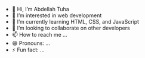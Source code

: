 - 👋 Hi, I’m Abdellah Tuha
- 👀 I’m interested in web development
- 🌱 I’m currently learning HTML, CSS, and JavaScript
- 💞️ I’m looking to collaborate on other developers
- 📫 How to reach me ...
- 😄 Pronouns: ...
- ⚡ Fun fact: ...

<!---
Abdellah-Tuha/Abdellah-Tuha is a ✨ special ✨ repository because its `README.md` (this file) appears on your GitHub profile.
You can click the Preview link to take a look at your changes.
--->
